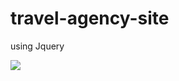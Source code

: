 # travel-agency-site 
using Jquery

![](http://gifok.net/images/2017/01/28/ezgif.com-video-to-gif.gif)

